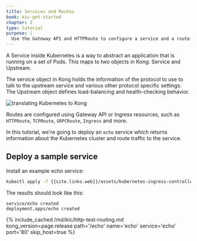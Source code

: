 ```yaml
---
title: Services and Routes
book: kic-get-started
chapter: 2
type: tutorial
purpose: |
  Use the Gateway API and HTTPRoute to configure a service and a route. Explain how the HTTPRoute translates to Kong Gateway entities.
---
```


A Service inside Kubernetes is a way to abstract an application that is running on a set of Pods. This maps to two objects in Kong: Service and Upstream.

The service object in Kong holds the information of the protocol to use to talk to the upstream service and various other protocol specific settings. The Upstream object defines load-balancing and health-checking behavior.

![translating Kubernetes to Kong](/assets/images/products/kubernetes-ingress-controller/k8s-to-kong.png "Translating k8s resources to Kong")

Routes are configured using Gateway API or Ingress resources, such as `HTTPRoute`, `TCPRoute`, `GRPCRoute`, `Ingress` and more.

In this tutorial, we're going to deploy an `echo` service which returns information about the Kubernetes cluster and route traffic to the service.

## Deploy a sample service

Install an example echo service:

```bash
kubectl apply -f {{site.links.web}}/assets/kubernetes-ingress-controller/examples/echo-service.yaml
```
The results should look like this:
```text
service/echo created
deployment.apps/echo created
```

{% include_cached /md/kic/http-test-routing.md kong_version=page.release path='/echo' name='echo' service='echo' port='80' skip_host=true %}